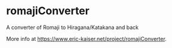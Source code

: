 # romajiConverter
A converter of Romaji to Hiragana/Katakana and back

More info at https://www.eric-kaiser.net/project/romajiConverter.
